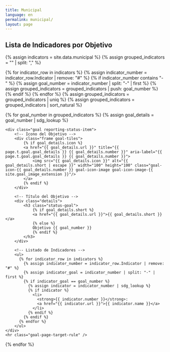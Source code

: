 ```yaml
---
title: Municipal
language: en
permalink: municipal/
layout: page
---
```


## Lista de Indicadores por Objetivo

<div class="container">
  {% assign indicators = site.data.municipal %}
  {% assign grouped_indicators = "" | split: "," %}

  <!-- Agrupar indicadores por objetivo -->
  {% for indicator_row in indicators %}
    {% assign indicator_number = indicator_row.Indicator | remove: "#" %}
    {% if indicator_number contains "-" %}
      {% assign goal_number = indicator_number | split: "-" | first %}
      {% assign grouped_indicators = grouped_indicators | push: goal_number %}
    {% endif %}
  {% endfor %}
  {% assign grouped_indicators = grouped_indicators | uniq %}
  {% assign grouped_indicators = grouped_indicators | sort_natural %}

  <!-- Mostrar indicadores agrupados en orden de objetivos -->
  {% for goal_number in grouped_indicators %}
    {% assign goal_details = goal_number | sdg_lookup %}

    <div class="goal reporting-status-item">
        <!-- Icono del Objetivo -->
        <div class="frame goal-tiles">
            {% if goal_details.icon %}
            <a href="{{ goal_details.url }}" title="{{ page.t.goal.goal_details }} {{ goal_details.number }}" aria-label="{{ page.t.goal.goal_details }} {{ goal_details.number }}">
                <img src="{{ goal_details.icon }}" alt="{{ goal_details.short | escape }}" width="100" height="100" class="goal-icon-{{ goal_details.number }} goal-icon-image goal-icon-image-{{ site.goal_image_extension }}"/>
            </a>
            {% endif %}
        </div>
        
        <!-- Título del Objetivo -->
        <div class="details">
            <h3 class="status-goal">
                {% if goal_details.short %}
                <a href="{{ goal_details.url }}">{{ goal_details.short }}</a>
                {% else %}
                Objetivo {{ goal_number }}
                {% endif %}
            </h3>
        </div>

        <!-- Listado de Indicadores -->
        <ul>
          {% for indicator_row in indicators %}
            {% assign indicator_number = indicator_row.Indicator | remove: "#" %}
            {% assign indicator_goal = indicator_number | split: "-" | first %}
            {% if indicator_goal == goal_number %}
              {% assign indicator = indicator_number | sdg_lookup %}
              {% if indicator %}
                <li>
                  <strong>{{ indicator.number }}</strong>: 
                  <a href="{{ indicator.url }}">{{ indicator.name }}</a>
                </li>
              {% endif %}
            {% endif %}
          {% endfor %}
        </ul>
    </div>
    <hr class="goal-page-target-rule" />
  {% endfor %}
</div>
